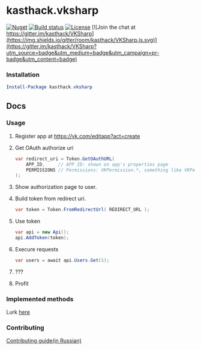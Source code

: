 # kasthack.vksharp


[![Nuget](https://img.shields.io/nuget/v/kasthack.vksharp.svg)](https://www.nuget.org/packages/kasthack.vksharp/)
[![Build status](https://img.shields.io/appveyor/ci/kasthack/vksharp.svg)](https://ci.appveyor.com/project/kasthack/vksharp)
[![License](https://img.shields.io/badge/license-LGPL-green.svg)](https://img.shields.io/badge/license-LGPL-green.svg)
[![Join the chat at https://gitter.im/kasthack/VKSharp](https://img.shields.io/gitter/room/kasthack/VKSharp.js.svg)](https://gitter.im/kasthack/VKSharp?utm_source=badge&utm_medium=badge&utm_campaign=pr-badge&utm_content=badge)


### Installation
```PowerShell
Install-Package kasthack.vksharp
```

## Docs

### Usage

1. Register app at https://vk.com/editapp?act=create

2. Get OAuth authorize uri

    ```C#
    var redirect_uri = Token.GetOAuthURL(
        APP_ID,     // APP ID: shown on app's properties page
        PERMISSIONS // Permissions: VKPermission.*, something like VKPermission.Offline | VKPermission.Photos
    );
    ```

3. Show authorization page to user.

4. Build token from redirect uri.

    ```C#
    var token = Token.FromRedirectUrl( REDIRECT_URL );
    ```

5. Use token 

    ```C#
    var api = new Api();
    api.AddToken(token);
    ```

6. Execure requests
    ```C#
    var users = await api.Users.Get(1);
    ```
7. ???
8. Profit

### Implemented methods
Lurk [here](Sources/kasthack.vksharp/Shared/Generated/ImplementedMethods.md)
### Contributing
[Contributing guide(in Russian)](Contributing.ru.md)
